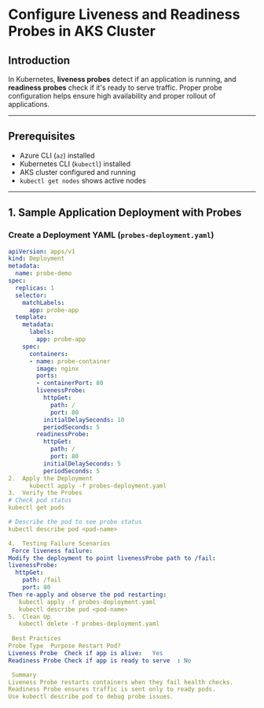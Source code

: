 # Configure Liveness and Readiness Probes in AKS Cluster

##  Introduction
In Kubernetes, **liveness probes** detect if an application is running, and **readiness probes** check if it's ready to serve traffic. Proper probe configuration helps ensure high availability and proper rollout of applications.

---

##  Prerequisites

- Azure CLI (`az`) installed
- Kubernetes CLI (`kubectl`) installed
- AKS cluster configured and running
- `kubectl get nodes` shows active nodes

---

## 1.  Sample Application Deployment with Probes

###  Create a Deployment YAML (`probes-deployment.yaml`)

```yaml
apiVersion: apps/v1
kind: Deployment
metadata:
  name: probe-demo
spec:
  replicas: 1
  selector:
    matchLabels:
      app: probe-app
  template:
    metadata:
      labels:
        app: probe-app
    spec:
      containers:
      - name: probe-container
        image: nginx
        ports:
        - containerPort: 80
        livenessProbe:
          httpGet:
            path: /
            port: 80
          initialDelaySeconds: 10
          periodSeconds: 5
        readinessProbe:
          httpGet:
            path: /
            port: 80
          initialDelaySeconds: 5
          periodSeconds: 5
2.  Apply the Deployment
      kubectl apply -f probes-deployment.yaml
3.  Verify the Probes
# Check pod status
kubectl get pods

# Describe the pod to see probe status
kubectl describe pod <pod-name>

4.  Testing Failure Scenarios
 Force liveness failure:
Modify the deployment to point livenessProbe path to /fail:
livenessProbe:
  httpGet:
    path: /fail
    port: 80
Then re-apply and observe the pod restarting:
   kubectl apply -f probes-deployment.yaml
   kubectl describe pod <pod-name>
5.  Clean Up
   kubectl delete -f probes-deployment.yaml
   
 Best Practices
Probe Type	Purpose	Restart Pod?
Liveness Probe	Check if app is alive:	 Yes
Readiness Probe	Check if app is ready to serve	: No

 Summary
Liveness Probe restarts containers when they fail health checks.
Readiness Probe ensures traffic is sent only to ready pods.
Use kubectl describe pod to debug probe issues.